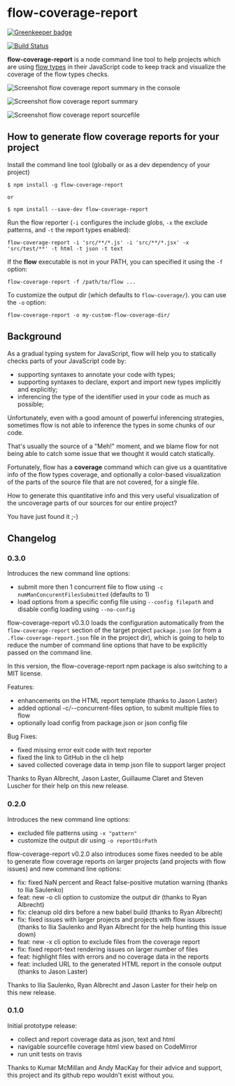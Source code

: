 # flow-coverage-report

[![Greenkeeper badge](https://badges.greenkeeper.io/rpl/flow-coverage-report.svg)](https://greenkeeper.io/)

[![Build Status](https://travis-ci.org/rpl/flow-coverage-report.svg?branch=master)](https://travis-ci.org/rpl/flow-coverage-report)

**flow-coverage-report** is a node command line tool to help projects which are
using [flow types][flow] in their JavaScript code to keep track and visualize
the coverage of the flow types checks.

![Screenshot flow coverage report summary in the console][screenshot-text]

![Screenshot flow coverage report summary][screenshot-summary]

![Screenshot flow coverage report sourcefile][screenshot-sourcefile]


## How to generate flow coverage reports for your project

Install the command line tool (globally or as a dev dependency of your project)

```
$ npm install -g flow-coverage-report

or

$ npm install --save-dev flow-coverage-report
```

Run the flow reporter (`-i` configures the include globs, `-x` the exclude patterns,
and `-t` the report types enabled):

```
flow-coverage-report -i 'src/**/*.js' -i 'src/**/*.jsx' -x 'src/test/**' -t html -t json -t text
```

If the **flow** executable is not in your PATH, you can specified it using the
`-f` option:

```
flow-coverage-report -f /path/to/flow ...
```

To customize the output dir (which defaults to `flow-coverage/`). you can use the `-o` option:

```
flow-coverage-report -o my-custom-flow-coverage-dir/
```

## Background

As a gradual typing system for JavaScript, flow will help you to statically checks
parts of your JavaScript code by:

- supporting syntaxes to annotate your code with types;
- supporting syntaxes to declare, export and import new types implicitly and explicitly;
- inferencing the type of the identifier used in your code as much as possible;  

Unfortunately, even with a good amount of powerful inferencing strategies,
sometimes flow is not able to inference the types in some chunks of our code.

That's usually the source of a "Meh!" moment, and we blame flow for not being able to catch
some issue that we thought it would catch statically.

Fortunately, flow has a **coverage** command which can give us a quantitative
info of the flow types coverage, and optionally a color-based visualization of the
parts of the source file that are not covered, for a single file.

How to generate this quantitative info and this very useful visualization of the
uncoverage parts of our sources for our entire project?

You have just found it ;-)

[flow]: https://flowtypes.org
[screenshot-text]: https://raw.githubusercontent.com/rpl/flow-coverage-report/master/doc/screenshot-text.png
[screenshot-summary]: https://raw.githubusercontent.com/rpl/flow-coverage-report/master/doc/screenshot-summary.png
[screenshot-sourcefile]: https://raw.githubusercontent.com/rpl/flow-coverage-report/master/doc/screenshot-sourcefile.png

## Changelog

### 0.3.0

Introduces the new command line options:
- submit more then 1 concurrent file to flow using `-c numManConcurentFilesSubmitted` (defaults to 1)
- load options from a specific config file using `--config filepath`
  and disable config loading using `--no-config`

flow-coverage-report v0.3.0 loads the configuration automatically from the `flow-coverage-report`
section of the target project `package.json` (or from a `.flow-coverage-report.json` file in the
project dir), which is going to help to reduce the number of command line options that have to
be explicitly passed on the command line.

In this version, the flow-coverage-report npm package is also switching to a MIT license.

Features:

- enhancements on the HTML report template (thanks to Jason Laster)
- added optional -c/--concurrent-files option, to submit multiple files to flow
- optionally load config from package.json or json config file

Bug Fixes:

- fixed missing error exit code with text reporter
- fixed the link to GitHub in the cli help
- saved collected coverage data in temp json file to support larger project

Thanks to Ryan Albrecht, Jason Laster, Guillaume Claret and Steven Luscher for their help on this
new release.

### 0.2.0

Introduces the new command line options:
- excluded file patterns using `-x "pattern"`
- customize the output dir using `-o reportDirPath`

flow-coverage-report v0.2.0 also introduces some fixes needed to be able to generate flow coverage reports on larger projects (and projects with flow issues) and new command line options:

- fix: fixed NaN percent and React false-positive mutation warning (thanks to Ilia Saulenko)
- feat: new -o cli option to customize the output dir (thanks to Ryan Albrecht)
- fix: cleanup old dirs before a new babel build (thanks to Ryan Albrecht)
- fix: fixed issues with larger projects and projects with flow issues (thanks to Ilia Saulenko and Ryan Albrecht for the help hunting this issue down)
- feat: new -x cli option to exclude files from the coverage report
- fix: fixed report-text rendering issues on larger number of files
- feat: highlight files with errors and no coverage data in the reports
- feat: included URL to the generated HTML report in the console output (thanks to Jason Laster)

Thanks to Ilia Saulenko, Ryan Albrecht and Jason Laster for their help on this new release.

### 0.1.0

Initial prototype release:

- collect and report coverage data as json, text and html
- navigable sourcefile coverage html view based on CodeMirror
- run unit tests on travis

Thanks to Kumar McMillan and Andy MacKay for their advice and support, this project and its github repo wouldn't exist without you.

